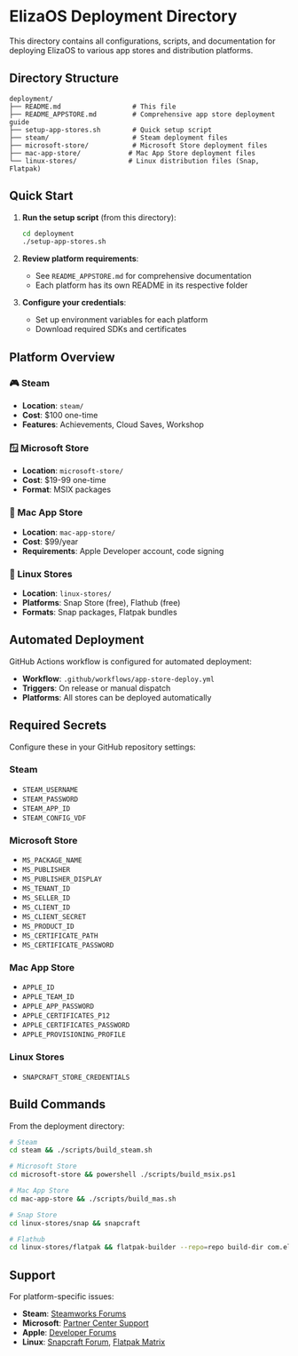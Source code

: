 # ElizaOS Deployment Directory

This directory contains all configurations, scripts, and documentation for deploying ElizaOS to various app stores and distribution platforms.

## Directory Structure

```
deployment/
├── README.md                  # This file
├── README_APPSTORE.md         # Comprehensive app store deployment guide
├── setup-app-stores.sh        # Quick setup script
├── steam/                     # Steam deployment files
├── microsoft-store/           # Microsoft Store deployment files
├── mac-app-store/            # Mac App Store deployment files
└── linux-stores/             # Linux distribution files (Snap, Flatpak)
```

## Quick Start

1. **Run the setup script** (from this directory):

   ```bash
   cd deployment
   ./setup-app-stores.sh
   ```

2. **Review platform requirements**:

   - See `README_APPSTORE.md` for comprehensive documentation
   - Each platform has its own README in its respective folder

3. **Configure your credentials**:
   - Set up environment variables for each platform
   - Download required SDKs and certificates

## Platform Overview

### 🎮 Steam

- **Location**: `steam/`
- **Cost**: $100 one-time
- **Features**: Achievements, Cloud Saves, Workshop

### 🪟 Microsoft Store

- **Location**: `microsoft-store/`
- **Cost**: $19-99 one-time
- **Format**: MSIX packages

### 🍎 Mac App Store

- **Location**: `mac-app-store/`
- **Cost**: $99/year
- **Requirements**: Apple Developer account, code signing

### 🐧 Linux Stores

- **Location**: `linux-stores/`
- **Platforms**: Snap Store (free), Flathub (free)
- **Formats**: Snap packages, Flatpak bundles

## Automated Deployment

GitHub Actions workflow is configured for automated deployment:

- **Workflow**: `.github/workflows/app-store-deploy.yml`
- **Triggers**: On release or manual dispatch
- **Platforms**: All stores can be deployed automatically

## Required Secrets

Configure these in your GitHub repository settings:

### Steam

- `STEAM_USERNAME`
- `STEAM_PASSWORD`
- `STEAM_APP_ID`
- `STEAM_CONFIG_VDF`

### Microsoft Store

- `MS_PACKAGE_NAME`
- `MS_PUBLISHER`
- `MS_PUBLISHER_DISPLAY`
- `MS_TENANT_ID`
- `MS_SELLER_ID`
- `MS_CLIENT_ID`
- `MS_CLIENT_SECRET`
- `MS_PRODUCT_ID`
- `MS_CERTIFICATE_PATH`
- `MS_CERTIFICATE_PASSWORD`

### Mac App Store

- `APPLE_ID`
- `APPLE_TEAM_ID`
- `APPLE_APP_PASSWORD`
- `APPLE_CERTIFICATES_P12`
- `APPLE_CERTIFICATES_PASSWORD`
- `APPLE_PROVISIONING_PROFILE`

### Linux Stores

- `SNAPCRAFT_STORE_CREDENTIALS`

## Build Commands

From the deployment directory:

```bash
# Steam
cd steam && ./scripts/build_steam.sh

# Microsoft Store
cd microsoft-store && powershell ./scripts/build_msix.ps1

# Mac App Store
cd mac-app-store && ./scripts/build_mas.sh

# Snap Store
cd linux-stores/snap && snapcraft

# Flathub
cd linux-stores/flatpak && flatpak-builder --repo=repo build-dir com.elizaos.Game.yml
```

## Support

For platform-specific issues:

- **Steam**: [Steamworks Forums](https://steamcommunity.com/groups/steamworks/discussions/)
- **Microsoft**: [Partner Center Support](https://partner.microsoft.com/support)
- **Apple**: [Developer Forums](https://developer.apple.com/forums/)
- **Linux**: [Snapcraft Forum](https://forum.snapcraft.io/), [Flatpak Matrix](https://matrix.to/#/#flatpak:matrix.org)
